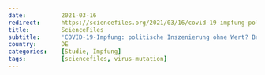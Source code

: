 ```yaml
---
date:          2021-03-16
redirect:      https://sciencefiles.org/2021/03/16/covid-19-impfung-politische-inszenierung-ohne-wert-bedenkliche-ergebnisse-neuer-studie/
title:         ScienceFiles
subtitle:      'COVID-19-Impfung: politische Inszenierung ohne Wert? Bedenkliche Ergebnisse neuer Studie'
country:       DE
categories:    [Studie, Impfung]
tags:          [sciencefiles, virus-mutation]
---
```

